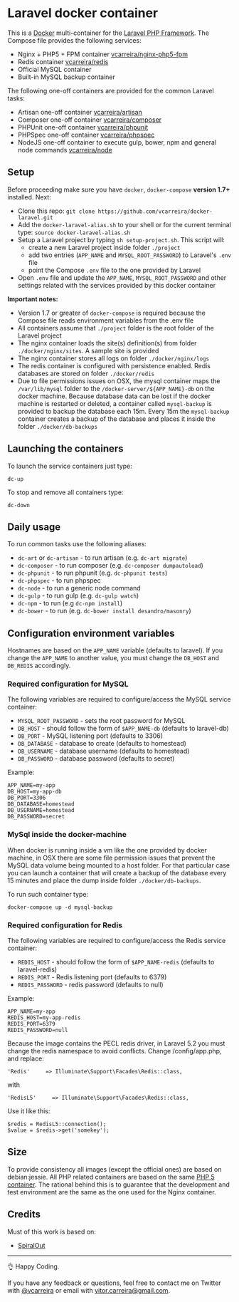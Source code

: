 # Laravel docker container

This is a [Docker](http://www.docker.com) multi-container for the [Laravel PHP Framework](http://laravel.com/).
The Compose file provides the following services:

  - Nginx + PHP5 + FPM container [vcarreira/nginx-php5-fpm](https://registry.hub.docker.com/u/vcarreira/nginx-php5-fpm)
  - Redis container [vcarreira/redis](https://registry.hub.docker.com/u/vcarreira/redis)
  - Official MySQL container
  - Built-in MySQL backup container

The following one-off containers are provided for the common Laravel tasks:

  - Artisan one-off container [vcarreira/artisan](https://registry.hub.docker.com/u/vcarreira/composer)
  - Composer one-off container [vcarreira/composer](https://registry.hub.docker.com/u/vcarreira/composer)
  - PHPUnit one-off container [vcarreira/phpunit](https://registry.hub.docker.com/u/vcarreira/phpunit)
  - PHPSpec one-off container [vcarreira/phpspec](https://registry.hub.docker.com/u/vcarreira/phpspec)
  - NodeJS one-off container to execute gulp, bower, npm and general node commands [vcarreira/node](https://registry.hub.docker.com/u/vcarreira/node)

## Setup
Before proceeding make sure you have ```docker```, ```docker-compose``` **version 1.7+** installed. Next:

 - Clone this repo: ```git clone https://github.com/vcarreira/docker-laravel.git```
 - Add the ```docker-laravel-alias.sh``` to your shell or for the current terminal type: ```source docker-laravel-alias.sh```
 - Setup a Laravel project by typing ```sh setup-project.sh```. This script will:
    - create a new Laravel project inside folder ```./project```
    - add two entries (```APP_NAME``` and ```MYSQL_ROOT_PASSWORD```) to Laravel's ```.env``` file
    - point the Compose ```.env``` file to the one provided by Laravel
 - Open ```.env``` file and update the ```APP_NAME```, ```MYSQL_ROOT_PASSWORD``` and other settings related with the services provided by this docker container

**Important notes:**

  - Version 1.7 or greater of ```docker-compose``` is required because the Compose file reads environment variables from the .env file
  - All containers assume that ```./project``` folder is the root folder of the Laravel project
  - The nginx container loads the site(s) definition(s) from folder ```./docker/nginx/sites```. A sample site is provided
  - The nginx container stores all logs on folder ```./docker/nginx/logs```
  - The redis container is configured with persistence enabled. Redis databases are stored on folder ```./docker/redis```
  - Due to file permissions issues on OSX, the mysql container maps the ```/var/lib/mysql``` folder to the ```/docker-server/${APP_NAME}-db``` on the docker machine. Because database data can be lost if the docker machine is restarted or deleted, a container called ```mysql-backup``` is provided to backup the database each 15m. Every 15m the ```mysql-backup``` container creates a backup of the database and places it inside the folder ```./docker/db-backups```

## Launching the containers
To launch the service containers just type:

```
dc-up
```

To stop and remove all containers type:

```
dc-down
```

## Daily usage

To run common tasks use the following aliases:

 - ```dc-art``` or ```dc-artisan``` - to run artisan (e.g. ```dc-art migrate```)
 - ```dc-composer``` - to run composer (e.g. ```dc-composer dumpautoload```)
 - ```dc-phpunit``` - to run phpunit (e.g. ```dc-phpunit tests```)
 - ```dc-phpspec``` - to run phpspec
 - ```dc-node``` - to run a generic node command
 - ```dc-gulp``` - to run gulp (e.g. ```dc-gulp watch```)
 - ```dc-npm``` - to run (e.g ```dc-npm install```)
 - ```dc-bower``` - to run (e.g. ```dc-bower install desandro/masonry```)

## Configuration environment variables
Hostnames are based on the ```APP_NAME``` variable (defaults to laravel). If you change the ```APP_NAME``` to another value, you must change the ```DB_HOST``` and ```DB_REDIS``` accordingly.

### Required configuration for MySQL
The following variables are required to configure/access the MySQL service container:

 - ```MYSQL_ROOT_PASSWORD``` - sets the root password for MySQL
 - ```DB_HOST``` - should follow the form of ```$APP_NAME-db``` (defaults to laravel-db)
 - ```DB_PORT``` - MySQL listening port (defaults to 3306)
 - ```DB_DATABASE``` - database to create (defaults to homestead)
 - ```DB_USERNAME``` - database username (defaults to homestead)
 - ```DB_PASSWORD``` - database password (defaults to secret)

Example:

```
APP_NAME=my-app
DB_HOST=my-app-db
DB_PORT=3306
DB_DATABASE=homestead
DB_USERNAME=homestead
DB_PASSWORD=secret
```

### MySql inside the docker-machine
When docker is running inside a vm like the one provided by docker machine, in OSX there are some file permission issues that prevent the MySQL data volume being mounted to a host folder. For that particular case you can launch a container that will create a backup of the database every 15 minutes and place the dump inside folder ```./docker/db-backups```.

To run such container type:
```
docker-compose up -d mysql-backup
```

### Required configuration for Redis
The following variables are required to configure/access the Redis service container:

 - ```REDIS_HOST``` - should follow the form of ```$APP_NAME-redis``` (defaults to laravel-redis)
 - ```REDIS_PORT``` - Redis listening port (defaults to 6379)
 - ```REDIS_PASSWORD``` - redis password (defaults to null)

Example:

```
APP_NAME=my-app
REDIS_HOST=my-app-redis
REDIS_PORT=6379
REDIS_PASSWORD=null
```

Because the image contains the PECL redis driver, in Laravel 5.2 you must change the redis namespace to avoid conflicts. Change /config/app.php, and replace:

```
'Redis'     => Illuminate\Support\Facades\Redis::class,
```

with

```
'RedisL5'     => Illuminate\Support\Facades\Redis::class,
```

Use it like this:

```
$redis = RedisL5::connection();
$value = $redis->get('somekey');
```

## Size

To provide consistency all images (except the official ones) are based on debian:jessie. All PHP related containers are based on the same [PHP 5 container](https://registry.hub.docker.com/u/vcarreira/php5). The rational behind this is to guarantee that the development and test environment are the same as the one used for the Nginx container.

## Credits
Must of this work is based on:
* [SpiralOut](https://github.com/SpiralOutDotEu)

---

:ok_hand: Happy Coding.

If you have any feedback or questions, feel free to contact me on Twitter with [@vcarreira](https://twitter.com/vcarreira) or email with [vitor.carreira@gmail.com](mailto:vitor.carreira@gmail.com).

